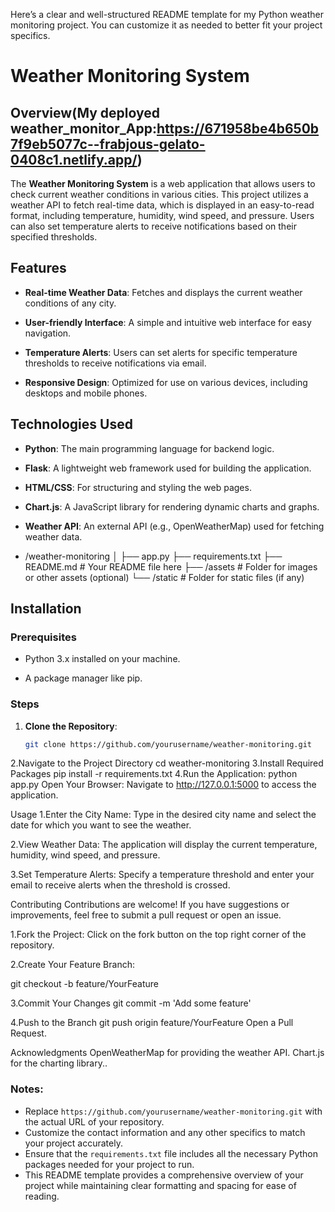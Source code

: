 Here’s a clear and well-structured README template for my Python weather monitoring project. You can customize it as needed to better fit your project specifics.
# Weather Monitoring System

## Overview(My deployed weather_monitor_App:https://671958be4b650b7f9eb5077c--frabjous-gelato-0408c1.netlify.app/)

The **Weather Monitoring System** is a web application that allows users to check current weather conditions in various cities. This project utilizes a weather API to fetch real-time data, which is displayed in an easy-to-read format, including temperature, humidity, wind speed, and pressure. Users can also set temperature alerts to receive notifications based on their specified thresholds.

## Features

- **Real-time Weather Data**: Fetches and displays the current weather conditions of any city.
  
- **User-friendly Interface**: A simple and intuitive web interface for easy navigation.
  
- **Temperature Alerts**: Users can set alerts for specific temperature thresholds to receive notifications via email.

- **Responsive Design**: Optimized for use on various devices, including desktops and mobile phones.

## Technologies Used

- **Python**: The main programming language for backend logic.
  
- **Flask**: A lightweight web framework used for building the application.
  
- **HTML/CSS**: For structuring and styling the web pages.
  
- **Chart.js**: A JavaScript library for rendering dynamic charts and graphs.
  
- **Weather API**: An external API (e.g., OpenWeatherMap) used for fetching weather data.

- /weather-monitoring
│
├── app.py
├── requirements.txt
├── README.md        # Your README file here
├── /assets          # Folder for images or other assets (optional)
└── /static          # Folder for static files (if any)

## Installation

### Prerequisites

- Python 3.x installed on your machine.
  
- A package manager like pip.

### Steps

1. **Clone the Repository**:
   ```bash
   git clone https://github.com/yourusername/weather-monitoring.git
2.Navigate to the Project Directory
   cd weather-monitoring
3.Install Required Packages
  pip install -r requirements.txt
4.Run the Application:
  python app.py
  Open Your Browser: Navigate to http://127.0.0.1:5000 to access the application.

Usage
1.Enter the City Name: Type in the desired city name and select the date for which you want to see the weather.

2.View Weather Data: The application will display the current temperature, humidity, wind speed, and pressure.

3.Set Temperature Alerts: Specify a temperature threshold and enter your email to receive alerts when the threshold is crossed.

Contributing
Contributions are welcome! If you have suggestions or improvements, feel free to submit a pull request or open an issue.

1.Fork the Project: Click on the fork button on the top right corner of the repository.

2.Create Your Feature Branch:

git checkout -b feature/YourFeature

3.Commit Your Changes
git commit -m 'Add some feature'

4.Push to the Branch
git push origin feature/YourFeature
Open a Pull Request.



Acknowledgments
OpenWeatherMap for providing the weather API.
Chart.js for the charting library..


### Notes:

- Replace `https://github.com/yourusername/weather-monitoring.git` with the actual URL of your repository.
- Customize the contact information and any other specifics to match your project accurately.
- Ensure that the `requirements.txt` file includes all the necessary Python packages needed for your project to run.
- This README template provides a comprehensive overview of your project while maintaining clear formatting and spacing for ease of reading.




